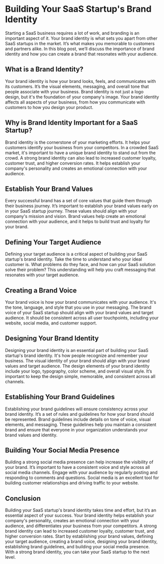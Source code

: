 # Building Your SaaS Startup's Brand Identity

Starting a SaaS business requires a lot of work, and branding is an important aspect of it. Your brand identity is what sets you apart from other SaaS startups in the market. It’s what makes you memorable to customers and partners alike. In this blog post, we’ll discuss the importance of brand identity and how you can create a brand that resonates with your audience.

## What is a Brand Identity?

Your brand identity is how your brand looks, feels, and communicates with its customers. It’s the visual elements, messaging, and overall tone that people associate with your business. Brand identity is not just a logo design, but it's the foundation of your company's image. Your brand identity affects all aspects of your business, from how you communicate with customers to how you design your product.

## Why is Brand Identity Important for a SaaS Startup?

Brand identity is the cornerstone of your marketing efforts. It helps your customers identify your business from your competitors. In a crowded SaaS market, it's important to have a unique brand identity to stand out from the crowd. A strong brand identity can also lead to increased customer loyalty, customer trust, and higher conversion rates. It helps establish your company's personality and creates an emotional connection with your audience.

## Establish Your Brand Values

Every successful brand has a set of core values that guide them through their business journey. It’s important to establish your brand values early on in your SaaS startup journey. These values should align with your company's mission and vision. Brand values help create an emotional connection with your audience, and it helps to build trust and loyalty for your brand.

## Defining Your Target Audience

Defining your target audience is a critical aspect of building your SaaS startup's brand identity. Take the time to understand who your ideal customer is. What problems do they face, and how can your SaaS solution solve their problem? This understanding will help you craft messaging that resonates with your target audience.

## Creating a Brand Voice

Your brand voice is how your brand communicates with your audience. It's the tone, language, and style that you use in your messaging. The brand voice of your SaaS startup should align with your brand values and target audience. It should be consistent across all user touchpoints, including your website, social media, and customer support.

## Designing Your Brand Identity

Designing your brand identity is an essential part of building your SaaS startup's brand identity. It's how people recognize and remember your business. The visual identity of your brand should align with your brand values and target audience. The design elements of your brand identity include your logo, typography, color scheme, and overall visual style. It’s important to keep the design simple, memorable, and consistent across all channels.

## Establishing Your Brand Guidelines

Establishing your brand guidelines will ensure consistency across your brand identity. It’s a set of rules and guidelines for how your brand should be represented. Brand guidelines include details on tone of voice, visual elements, and messaging. These guidelines help you maintain a consistent brand and ensure that everyone in your organization understands your brand values and identity.

## Building Your Social Media Presence

Building a strong social media presence can help increase the visibility of your brand. It’s important to have a consistent voice and style across all social media channels. Engage with your audience by regularly posting and responding to comments and questions. Social media is an excellent tool for building customer relationships and driving traffic to your website.

## Conclusion

Building your SaaS startup's brand identity takes time and effort, but it’s an essential aspect of your success. Your brand identity helps establish your company's personality, creates an emotional connection with your audience, and differentiates your business from your competitors. A strong brand identity can lead to increased customer loyalty, customer trust, and higher conversion rates. Start by establishing your brand values, defining your target audience, creating a brand voice, designing your brand identity, establishing brand guidelines, and building your social media presence. With a strong brand identity, you can take your SaaS startup to the next level.